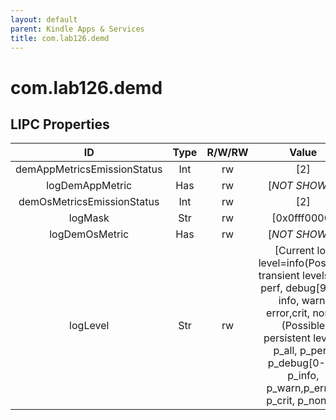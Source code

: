 ```yaml
---
layout: default
parent: Kindle Apps & Services
title: com.lab126.demd
---
```


# com.lab126.demd

## LIPC Properties

| ID                          | Type | R/W/RW | Value                                                                                                                                                                                                     | Description |
|:---------------------------:|:----:|:------:|:---------------------------------------------------------------------------------------------------------------------------------------------------------------------------------------------------------:|:-----------:|
| demAppMetricsEmissionStatus | Int  | rw     | [2]                                                                                                                                                                                                       | TODO        |
| logDemAppMetric             | Has  | rw     | [*NOT SHOWN*]                                                                                                                                                                                             | TODO        |
| demOsMetricsEmissionStatus  | Int  | rw     | [2]                                                                                                                                                                                                       | TODO        |
| logMask                     | Str  | rw     | [0x0fff0000]                                                                                                                                                                                              | TODO        |
| logDemOsMetric              | Has  | rw     | [*NOT SHOWN*]                                                                                                                                                                                             | TODO        |
| logLevel                    | Str  | rw     | [Current log level=info(Possible transient levels: all, perf, debug[9-0], info, warn, error,crit, none)(Possible persistent levels: p_all, p_perf, p_debug[0-9], p_info, p_warn,p_error, p_crit, p_none)] | TODO        |